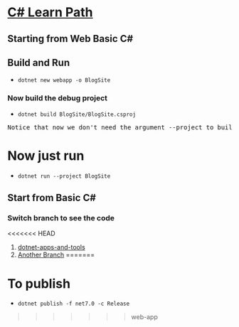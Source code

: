 # [C# Learn Path](../../tree/main)

<h2>Starting from Web Basic C#<h2>

## Build and Run

- `dotnet new webapp -o BlogSite`

### Now build the debug project

- `dotnet build BlogSite/BlogSite.csproj`

<pre>Notice that now we don't need the argument --project to build, only the path</pre>

# Now just run

- `dotnet run --project BlogSite`

## Start from Basic C#
### Switch branch to see the code

<<<<<<< HEAD
1. [dotnet-apps-and-tools](../../tree/dotnet-apps-and-tools)
2. [Another Branch](../../tree/another-branch)
=======
# To publish

- `dotnet publish -f net7.0 -c Release`
>>>>>>> web-app
